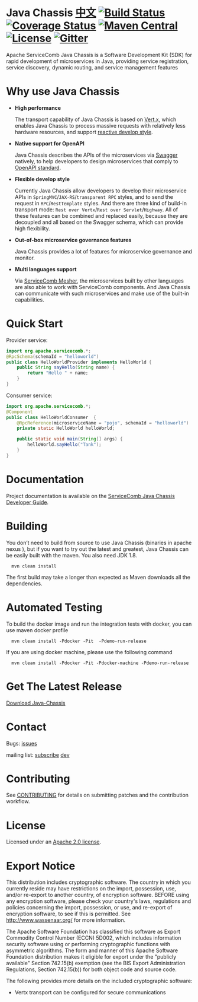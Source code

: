 # Java Chassis [中文](README_ZH.md) [![Build Status](https://travis-ci.org/apache/servicecomb-java-chassis.svg?branch=master)](https://travis-ci.org/apache/servicecomb-java-chassis?branch=master) [![Coverage Status](https://coveralls.io/repos/github/apache/servicecomb-java-chassis/badge.svg?branch=master)](https://coveralls.io/github/apache/servicecomb-java-chassis?branch=master) [![Maven Central](https://maven-badges.herokuapp.com/maven-central/org.apache.servicecomb/java-chassis-core/badge.svg)](http://search.maven.org/#search%7Cga%7C1%7Corg.apache.servicecomb) [![License](https://img.shields.io/badge/license-Apache%202-4EB1BA.svg)](https://www.apache.org/licenses/LICENSE-2.0.html) [![Gitter](https://img.shields.io/badge/ServiceComb-Gitter-ff69b4.svg)](https://gitter.im/ServiceCombUsers/Lobby)  

Apache ServiceComb Java Chassis is a Software Development Kit (SDK) for rapid development of microservices in Java, providing service registration, service discovery, dynamic routing, and service management features

# Why use Java Chassis

- **High performance**

  The transport capability of Java Chassis is based on [Vert.x](https://vertx.io), which enables Java Chassis to process
  massive requests with relatively less hardware resources, and support [reactive develop style](https://www.reactivemanifesto.org).

- **Native support for OpenAPI**

  Java Chassis describes the APIs of the microservices via [Swagger](https://swagger.io) natively, to help
  developers to design microservices that comply to [OpenAPI standard](https://swagger.io/specification/v2/).

- **Flexible develop style**

  Currently Java Chassis allow developers to develop their microservice APIs in `SpringMVC`/`JAX-RS`/`transparent RPC` styles,
  and to send the request in `RPC`/`RestTemplate` styles. And there are three kind of build-in transport mode:
  `Rest over Vertx`/`Rest over Servlet`/`Highway`. All of these features can be combined and replaced easily,
  because they are decoupled and all based on the Swagger schema, which can provide high flexibility.

- **Out-of-box microservice governance features**

  Java Chassis provides a lot of features for microservice governance and monitor.

- **Multi languages support**

  Via [ServiceComb Mesher](https://github.com/apache/servicecomb-mesher), the microservices
  built by other languages are also able to work with ServiceComb components. And Java Chassis can communicate with such
  microservices and make use of the built-in capabilities.

# Quick Start

Provider service:
```java
import org.apache.servicecomb.*;
@RpcSchema(schemaId = "helloworld")
public class HelloWorldProvider implements HelloWorld {
    public String sayHello(String name) {
        return "Hello " + name;
    }
}
```

Consumer service:
```java
import org.apache.servicecomb.*;
@Component
public class HelloWorldConsumer  {
	@RpcReference(microserviceName = "pojo", schemaId = "helloworld")
	private static HelloWorld helloWorld;

	public static void main(String[] args) {
		helloWorld.sayHello("Tank");
	}
}
```

# Documentation

Project documentation is available on the [ServiceComb Java Chassis Developer Guide][java-chassis-developer-guide].

[java-chassis-developer-guide]: https://docs.servicecomb.io/java-chassis/en_US/

# Building

You don’t need to build from source to use Java Chassis (binaries in apache nexus ), but if you want to try out the latest and greatest, Java Chassis can be easily built with the maven.  You also need JDK 1.8.

      mvn clean install

The first build may take a longer than expected as Maven downloads all the dependencies.

# Automated Testing

  To build the docker image and run the integration tests with docker, you can use maven docker profile

      mvn clean install -Pdocker -Pit  -Pdemo-run-release

  If you are using docker machine, please use the following command

      mvn clean install -Pdocker -Pit -Pdocker-machine -Pdemo-run-release


# Get The Latest Release

[Download Java-Chassis](http://servicecomb.apache.org/release/java-chassis-downloads/)


# Contact

Bugs: [issues](https://issues.apache.org/jira/browse/SCB)

mailing list: [subscribe](mailto:dev-subscribe@servicecomb.apache.org)  [dev](https://lists.apache.org/list.html?dev@servicecomb.apache.org)


# Contributing

See [CONTRIBUTING](http://servicecomb.apache.org/developers/contributing) for details on submitting patches and the contribution workflow.

# License
Licensed under an [Apache 2.0 license](LICENSE).

# Export Notice

This distribution includes cryptographic software. The country in which you currently reside may have restrictions on the import, possession, use, and/or re-export to another country, of encryption software. BEFORE using any encryption software, please check your country's laws, regulations and policies concerning the import, possession, or use, and re-export of encryption software, to see if this is permitted. See <http://www.wassenaar.org/> for more information.

The Apache Software Foundation has classified this software as Export Commodity Control Number (ECCN) 5D002, which includes information security software using or performing cryptographic functions with asymmetric algorithms. The form and manner of this Apache Software Foundation distribution makes it eligible for export under the "publicly available" Section 742.15(b) exemption (see the BIS Export Administration Regulations, Section 742.15(b)) for both object code and source code.

The following provides more details on the included cryptographic software:

  * Vertx transport can be configured for secure communications
